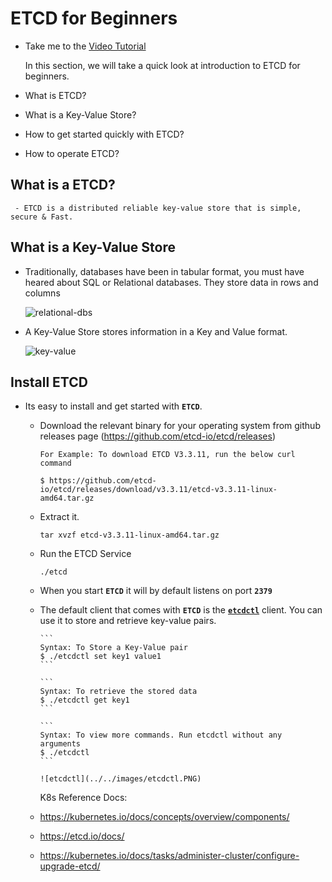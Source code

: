 # ETCD for Beginners

- Take me to the [Video Tutorial](https://kodekloud.com/topic/etcd-for-beginners/)

  In this section, we will take a quick look at introduction to ETCD for beginners.

- What is ETCD?
- What is a Key-Value Store?
- How to get started quickly with ETCD?
- How to operate ETCD?
  
## What is a ETCD?

     - ETCD is a distributed reliable key-value store that is simple, secure & Fast.

## What is a Key-Value Store

- Traditionally, databases have been in tabular format, you must have heared about SQL or Relational databases. They store data in rows and columns

     ![relational-dbs](../../images/relational-dbs.PNG)

- A Key-Value Store stores information in a Key and Value format.

     ![key-value](../../images/key-value.PNG)

## Install ETCD

- Its easy to install and get started with **`ETCD`**.
  - Download the relevant binary for your operating system from github releases page (<https://github.com/etcd-io/etcd/releases>)

       ```
       For Example: To download ETCD V3.3.11, run the below curl command
         
       $ https://github.com/etcd-io/etcd/releases/download/v3.3.11/etcd-v3.3.11-linux-amd64.tar.gz
       ```

  - Extract it.

       ```
       tar xvzf etcd-v3.3.11-linux-amd64.tar.gz 
       ```

  - Run the ETCD Service

       ```
       ./etcd
       ```

  - When you start **`ETCD`** it will by default listens on port **`2379`**
  - The default client that comes with **`ETCD`** is the [**`etcdctl`**](https://github.com/etcd-io/etcd/tree/main/etcdctl) client. You can use it to store and retrieve key-value pairs.

        ```
        Syntax: To Store a Key-Value pair
        $ ./etcdctl set key1 value1
        ```

        ```
        Syntax: To retrieve the stored data
        $ ./etcdctl get key1
        ```

        ```
        Syntax: To view more commands. Run etcdctl without any arguments
        $ ./etcdctl
        ```

        ![etcdctl](../../images/etcdctl.PNG)

       K8s Reference Docs:
  - <https://kubernetes.io/docs/concepts/overview/components/>
  - <https://etcd.io/docs/>
  - <https://kubernetes.io/docs/tasks/administer-cluster/configure-upgrade-etcd/>

